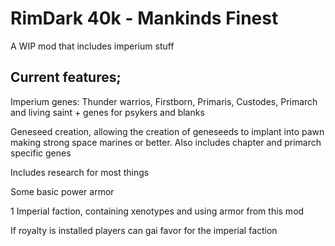 # RimDark 40k - Mankinds Finest
A WIP mod that includes imperium stuff

## Current features;
Imperium genes: Thunder warrios, Firstborn, Primaris, Custodes, Primarch and living saint + genes for psykers and blanks

Geneseed creation, allowing the creation of geneseeds to implant into pawn making strong space marines or better.
Also includes chapter and primarch specific genes

Includes research for most things

Some basic power armor

1 Imperial faction, containing xenotypes and using armor from this mod

If royalty is installed players can gai favor for the imperial faction